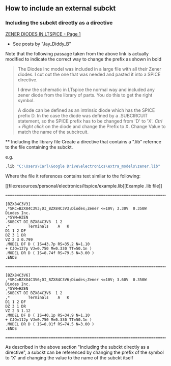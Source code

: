 

## How to include an external subckt

### Including the subckt directly as a directive

[ZENER DIODES IN LTSPICE - Page 1](https://www.eevblog.com/forum/beginners/zener-diodes-in-ltspice/)

- See posts by "Jay_Diddy_B"

Note that the following passage taken from the above link is actually modified
to indicate the correct way to change the prefix as shown in bold

> The Diodes Inc model was included in a large file with all their Zener diodes. I cut out the one that was needed and pasted it into a SPICE directive.
>
> I drew the schematic in LTspice the normal way and included any zener diode from the library of parts. You do this to get the right symbol.
>
> A diode can be defined as an intrinsic diode which has the SPICE prefix D. In
> the case the diode was defined by a .SUBCIRCUIT statement, so the SPICE prefix
> has to be changed from 'D' to 'X'. *Ctrl + Right click* on the diode and change
> the Prefix to X. Change Value to match the name of the subcircuit.


** Including the library file
Create a directive that contains a ".lib" refernce to the file containing the
subckt.

e.g.

```bash
.lib "C:\Users\Carl\Google Drive\electronics\extra_models\zener.lib"
```


Where the file it references contains text similar to the following:

[[file:resources/personal/electronics/ltspice/example.lib][Example .lib file]]

```
=========================================================================================================

[BZX84C3V3]
,*SRC=BZX84C3V3;DI_BZX84C3V3;Diodes;Zener <=10V; 3.30V  0.350W   Diodes Inc.
,*SYM=HZEN
.SUBCKT DI_BZX84C3V3  1 2
,*        Terminals    A   K
D1 1 2 DF
DZ 3 1 DR
VZ 2 3 0.799
.MODEL DF D ( IS=43.7p RS=35.2 N=1.10
+ CJO=127p VJ=0.750 M=0.330 TT=50.1n )
.MODEL DR D ( IS=8.74f RS=79.5 N=3.00 )
.ENDS

=========================================================================================================

[BZX84C3V6]
,*SRC=BZX84C3V6;DI_BZX84C3V6;Diodes;Zener <=10V; 3.60V  0.350W   Diodes Inc.
,*SYM=HZEN
.SUBCKT DI_BZX84C3V6  1 2
,*        Terminals    A   K
D1 1 2 DF
DZ 3 1 DR
VZ 2 3 1.12
.MODEL DF D ( IS=40.1p RS=34.9 N=1.10
+ CJO=112p VJ=0.750 M=0.330 TT=50.1n )
.MODEL DR D ( IS=8.01f RS=74.5 N=3.00 )
.ENDS

=========================================================================================================
```

As described in the above section "Including the subckt directly as a
directive", a subckt can be referenced by changing the prefix of the symbol to
'X' and changing the value to the name of the subckt itself
